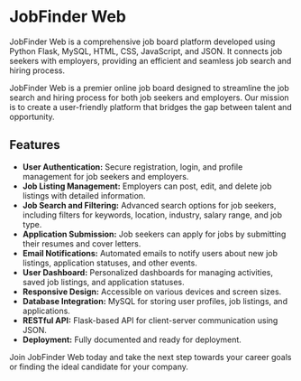 # JobFinder Web

JobFinder Web is a comprehensive job board platform developed using Python Flask, MySQL, HTML, CSS, JavaScript, and JSON. It connects job seekers with employers, providing an efficient and seamless job search and hiring process.

JobFinder Web is a premier online job board designed to streamline the job search and hiring process for both job seekers and employers. Our mission is to create a user-friendly platform that bridges the gap between talent and opportunity.

## Features

- **User Authentication:** Secure registration, login, and profile management for job seekers and employers.
- **Job Listing Management:** Employers can post, edit, and delete job listings with detailed information.
- **Job Search and Filtering:** Advanced search options for job seekers, including filters for keywords, location, industry, salary range, and job type.
- **Application Submission:** Job seekers can apply for jobs by submitting their resumes and cover letters.
- **Email Notifications:** Automated emails to notify users about new job listings, application statuses, and other events.
- **User Dashboard:** Personalized dashboards for managing activities, saved job listings, and application statuses.
- **Responsive Design:** Accessible on various devices and screen sizes.
- **Database Integration:** MySQL for storing user profiles, job listings, and applications.
- **RESTful API:** Flask-based API for client-server communication using JSON.
- **Deployment:** Fully documented and ready for deployment.

Join JobFinder Web today and take the next step towards your career goals or finding the ideal candidate for your company.

